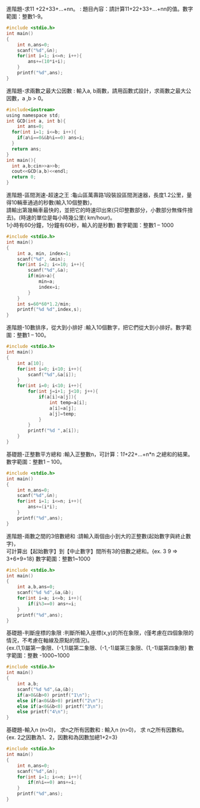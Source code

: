 進階題-求11 +22+33+…+nn。 : 題目內容：請計算11+22+33+…+nn的值。數字範圍：整數1-9。  
```C
#include <stdio.h>
int main()
{
	int n,ans=0;
	scanf("%d",&n);
	for(int i=1; i<=n; i++){
		ans+=(10*i+i);
	}
	printf("%d",ans);
}
```
進階題-求兩數之最大公因數 : 輸入a, b兩數，請用函數式設計，求兩數之最大公因數，a ,b > 0。  
```C
#include<iostream>
using namespace std;
int GCD(int a, int b){
	int ans=0;
  for(int i=1; i<=b; i++){
  	if(a%i==0&&b%i==0) ans=i;
  }
  return ans;
}
int main(){
  int a,b;cin>>a>>b;
  cout<<GCD(a,b)<<endl;
  return 0;
}
```
進階題-區間測速-超速之王 :龜山區萬壽路1段裝設區間測速器，長度1.2公里，量得10輛車通過的秒數(輸入10個整數)，  
請輸出第幾輛車最快的，並把它的時速印出來(只印整數部分，小數部分無條件捨去)。(時速的單位是每小時幾公里( km/hour)。  
1小時有60分鐘，1分鐘有60秒，輸入的是秒數) 數字範圍：整數1 – 1000  
```C
#include <stdio.h>
int main()
{
	int a, min, index=1;
	scanf("%d", &min);
	for(int i=2; i<=10; i++){
		scanf("%d",&a);
		if(min>a){
			min=a;
			index=i;
		}
	}
	int s=60*60*1.2/min;
	printf("%d %d",index,s);
}
```
進階題-10數排序，從大到小排好 :輸入10個數字，把它們從大到小排好。數字範圍：整數1 – 100。  
```C
#include <stdio.h>
int main()
{
	int a[10];
	for(int i=0; i<10; i++){
		scanf("%d",&a[i]);
	}
	for(int i=0; i<10; i++){
		for(int j=i+1; j<10; j++){
			if(a[i]<a[j]){
				int temp=a[i];
				a[i]=a[j];
				a[j]=temp;
			}
		}
		printf("%d ",a[i]);
	}
}
```
基礎題-正整數平方總和 :輸入正整數n，可計算：1*1+2*2+...+n*n 之總和的結果。數字範圍：整數1 – 100。
```C
#include <stdio.h>
int main()
{
	int n,ans=0;
	scanf("%d",&n);
	for(int i=1; i<=n; i++){
		ans+=(i*i);
	}
	printf("%d",ans);
}
```
進階題-兩數之間的3倍數總和 :請輸入兩個由小到大的正整數(起始數字與終止數字)，  
可計算出【起始數字】到【中止數字】間所有3的倍數之總和。{ex. 3 9 => 3+6+9=18} 數字範圍：整數1~1000  
```C
#include <stdio.h>
int main()
{
	int a,b,ans=0;
	scanf("%d %d",&a,&b);
	for(int i=a; i<=b; i++){
		if(i%3==0) ans+=i;
	}
	printf("%d",ans);
}
```
基礎題-判斷座標的象限 :判斷所輸入座標(x,y)的所在象限，(僅考慮在四個象限的情況，不考慮在軸線及原點的情況)。  
{ex.(1,1)屬第一象限、(-1,1)屬第二象限、(-1,-1)屬第三象限、(1,-1)屬第四象限} 數字範圍：整數 -1000~1000  
```C
#include <stdio.h>
int main()
{
	int a,b;
	scanf("%d %d",&a,&b);
	if(a>0&&b>0) printf("1\n");
	else if(a<0&&b>0) printf("2\n");
	else if(a<0&&b<0) printf("3\n");
	else printf("4\n");
}
```
基礎題-輸入n (n>0)， 求n之所有因數和 : 輸入n (n>0)， 求 n之所有因數和。{ex. 2之因數為1、2，因數和為因數加總1+2=3}  
```C
#include <stdio.h>
int main()
{
	int n,ans=0;
	scanf("%d",&n);
	for(int i=1; i<=n; i++){
		if(n%i==0) ans+=i;
	}
	printf("%d",ans);
}
```
